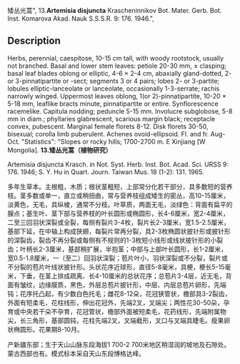 矮丛光蒿",
13.**Artemisia disjuncta** Krascheninnikov Bot. Mater. Gerb. Bot. Inst. Komarova Akad. Nauk S.S.S.R. 9: 176. 1946.",

## Description
Herbs, perennial, caespitose, 10-15 cm tall, with woody rootstock, usually not branched. Basal and lower stem leaves: petiole 20-30 mm, ± clasping; basal leaf blades oblong or elliptic, 4-6 × 2-4 cm, abaxially gland-dotted, 2- or 3-pinnatipartite or -sect; segments 3 or 4 pairs; lobes 2- or 3-partite; lobules elliptic-lanceolate or lanceolate, occasionally 1-3-serrate; rachis narrowly winged. Uppermost leaves oblong, 1(or 2)-pinnatipartite, 10-20 × 5-18 mm, leaflike bracts minute, pinnatipartite or entire. Synflorescence racemelike. Capitula nodding; peduncle 5-15 mm. Involucre subglobose, 5-8 mm in diam.; phyllaries glabrescent, scarious margin black; receptacle convex, pubescent. Marginal female florets 8-12. Disk florets 30-50, bisexual; corolla limb puberulent. Achenes ovoid-ellipsoid. Fl. and fr. Aug-Oct.
  "Statistics": "Slopes or rocky hills; 1700-2700 m. E Xinjiang [W Mongolia].
**13.矮丛光蒿（植物研究）**

Artemisia disjuncta Krasch. in Not. Syst. Herb. Inst. Bot. Acad. Sci. URSS 9: 176. 1946; S. Y. Hu in Quart. Journ. Taiwan Mus. 18 (1-2): 131. 1965.

多年生草本。主根粗，木质；根状茎粗短，上部常分化若干部分，具多数短的营养枝。茎多数或单一，直立或稍扭曲，常与营养枝组成矮生的密丛，高10-15厘米，淡黄色，无毛，具纵棱，通常不分枝。叶草质，两面无毛，淡绿色：背面有扁平的腺点；基生叶、茎下部与营养枝的叶长圆形或椭圆形，长4-6厘米，宽2-4厘米，二至三回羽状深裂或全裂，每侧有裂片3-4枚，裂片长2-3厘米，宽1.5-2.5厘米，基部下延，在中轴上构成狭翅，每裂片常再分裂，具2-3枚椭圆状披针形或披针形的深裂齿，裂齿不再分裂或每侧有不规则的1-3枚短小线形或线状披针形的小裂齿；叶柄长2-3厘米，基部稍扩展，半抱茎；中部与上部叶长圆形，长1-2厘米，宽0.5-1.8厘米，一（至二）回羽状深裂；苞片叶小，羽状深裂或不分裂，裂片或不分裂的苞片叶线状披针形。头状花序近球形，直径5-8毫米，具梗，梗长5-15毫米，下垂，在茎上排成疏离、长4-10厘米的总状花序；总苞片3-4层，近无毛，背面有皱纹，边缘膜质，黑色，外层总苞片披针形，中层、内层总苞片卵形，先端钝；花序托凸起，有少数白色托毛；雌花8-12朵，花冠狭管状，檐部具3-2裂齿，外面有短柔毛，花柱线形，伸出花冠外，先端2叉，叉端尖；两性花30-50朵，孕育或中央若干朵不孕育，花冠管状，檐部外面被短柔毛，花药线形，先端附属物尖，长三角形，基部圆钝，花柱先端2叉，叉端截形，叉口与叉端具睫毛。瘦果卵状椭圆形。花果期8-10月。

产新疆东部；生于天山山脉东段海拔1 700-2 700米地区稍湿润的坡地及石隙处。蒙古西部也有。模式标本采自天山东段博格达峰。
